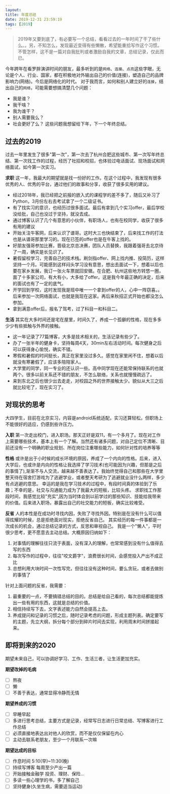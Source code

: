```yaml
---
layout: 
title: 年度总结
date: 2019-12-31 23:59:19
tags: [2019]
---
```



> 2019年又要到底了，有必要写一个总结，看看过去的一年时间了干了些什么。。另，不知怎么，发现最近变得有些懒散，希望能重拾写作这个习惯。不管怎样，这不是一篇对自我批判或者激励自我的文章，总结记录，仅此而已。


今年跨年在看罗胖演讲时间的朋友，最多听到的是`网络`、`连接`、`点亮`这些字眼，无论是个人、行业、国家，都在积极地对外输出自己的价值(连接)，塑造自己的品牌影响力(网络)。今后是网络化的时代。
对于我而言，如何和别人建立好的`连接`，结出自己的`网络`，可能需要想搞清楚几个问题：
- 我是谁？
- 我干啥？
- 我为谁干？
- 别人需要我么？
- 社会更好了么？
这些问题我想留给下年，下一个年终总结。

## 过去的2019
过去一年里发生了很多"第一次"，第一次去了杭州合肥这些城市、第一次写年终总结、第一次找工作的过程，经历了社招和校招，也体验过电话面试、现场面试和网络面试，如今第一次实习。

**求职**
这一年，我最大的期望就是找一份好的工作。在这个过程中，我发现有很多优秀的人、优秀的平台，通过他们的故事和分享，收获了很多实用的建议。
- 经过2018年，我已经把之前报的嵌入式的课程学的差不多了，随后又补习了Python，3月份左右去考试拿了一个二级证书。
- 有了找实习的意识，也经历过很多面试。最后有拿到几个实习offer，最后学校没给批，自己也没过于坚持，就没去成。
- 通过博客认识了几个有意思的小伙伴，有职场人，也有在校同学，收获了很多有用的建议
- 开始关注牛客网，后来认识了谱哥。这时大三也快结束了，后来找工作的打法也是从谱哥那里学习的。现在已签的offer也是在牛客上找的。
- 好朋友强哥参加比赛，晋级北京总决赛，团队人员替换，我跟着强哥去北京待了一周，确实是长见识了。
- 暑假留校学习，完善自己的技术栈。刷剑指offer、网上找内推、投简历，这样坚持一个月。可能感到这样闷头学习没有意思，想出去面试一下，想着以后也要在家乡发展，我订一张火车票就回安徽。在合肥、杭州这些地方转悠一圈，面了十多家公司，有大有小，大多给了offer。这是我今年最正确的决定，后来的面试也有了一定的底气。
- 开学回到学校，这时发现我是班中唯一一个拿到offer的人，心中一阵窃喜。。后来参加一次网络面试，也就是我现在这家。再后来秋招正式开始也都没怎么参加。
- 拿到满意offer后，报名了驾考，过了科目一和科目二。

**生活**
其实在大多时间还是宅在屋里，时间久了，养成一个孤僻的性格，现在多多少少有些抵触与外界的接触。
- 这一年记录了77篇博客，大多是技术相关的，生活记录有些少了。
- 办了一张半年的健身卡，坚持每周4天，30min左右活动时间。每次健身之后可以获得身心愉悦，确实不错。
- 寒假和暑假的时间挺长，真正在家里没过多久。感觉在家里闲不住，想着以后就没有寒暑假了，应该多陪陪家人。
- 大学里的同学，同一专业的还认识一些。高中同学现在还能常保持联系的也就两个。很多以前关系还不错的朋友，不怎么联络，关系也就慢慢疏远了。
- 来到东北之后也很少出去走走，对校园之外的世界接触太少。貌似从大三之后就比较宅了，现在实习了。


## 对现状的思考
大四学生，目前在北京实习，内容是android系统适配，实习还算轻松，但职场上不能很好的适应，仍感到些许压力。

**入职**
第一次走出校门，进入职场。那天正好是双11，有一个多月了。现在对工作上需要哪些技术，基本上有一个了解。当然还有诸多问题，对自己定位不清晰、目前还没有一个明确的职业规划、所在岗位注重哪些能力，如何针对性的培养等等

**性格**
或许是出于小时候的成长环境的原因，养成了一个内向的性格。后来，进入大学后，也或许是内向的性格让我选择了学习技术(也可能因为兴趣，但那是之后的事情了),渐渐不与人交流，越来越不善表达了。我始终觉得自己和那些在大学里整天待在宿舍打游戏为了逃避学业，或者整天考研为了逃避就业没什么两样，多少有点逃避的意思。
幸运的是我在学习技术的过程中，有段时间真的体验到了乐趣；不幸的是，社交与沟通能力成为了我最大的短板，比较头疼。
求职找工作那段时间，我感觉比较"充实",因为当时体会到以前学过的那些知识、技能给我带来的价值。后来进入职场，暴露出自己的社交能力的短板，确实比较难受。

**反省**
人的本性是在成功时寻找内因，失败了寻找外因。特别是在没有什么可以值得炫耀的时候，总是拒绝面对现实，拒绝反省自己。
其实经历的每一件事都是一次成长的机会，通过总结记录的方式，反思和审视自己。
我是一个"懒人"，平时很少思考，更不愿意去主动总结。大概原因归纳如下：
1. 对事情的理解往往只流于表面，没有深入的理解，也常常感到没有什么值得去写的东西
2. 每次写作的过程中，往往"咬文爵字"，浪费很长时间，会感觉投入产出不成正比
3. 总想利用大块时间一次性写完，但往往没有这种时间，要么贪玩，或者去做别的事情了

针对上面问题的反省，我需要：

1. 最重要的一点，不要搞错总结的目的。总结是给自己看的，每次总结都能提炼出一些有用的东西，这就是总结的价值。
2. 相信持续写下去，文字表述能力自然会提高上去。
3. 养成提问和记录的习惯之后，随时记录考虑的问题，形成主题列表。确定要写的主题，先立大纲，拆分每个部分到碎片时间去实现，利用周末时间拼接起来。



## 即将到来的2020
期望未来自己，可以协调好学习、工作、生活三者，让生活更加充实。

**期望改掉的毛病**
- [ ] 熬夜
- [ ] 懒
- [ ] 不善于表达，通常显得冷静而无情

**期望养成的习惯**
- [ ] 早睡早起
- [ ] 多进行思考总结，主要方式是记录，经常写日志进行日常总结、写博客进行工作总结
- [ ] 必须直接地表达出对他人的欣赏，而不是仅仅保留在内心
- [ ] 主动去联系老朋友，至少一个月联系一次嘛

**期望达成的目标**
- [ ] 作息时间 5:10(早)~11:30(晚)
- [ ] 持续写博客 每周至少产出一篇
- [ ] 开始接触金融学 投资、理财、保险...
- [ ] 多读一些心理学的书，多了解自己
- [ ] 坚持健身(久坐生病，需要适当运动)
